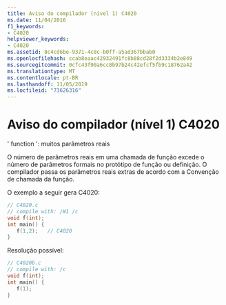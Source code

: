 ```yaml
---
title: Aviso do compilador (nível 1) C4020
ms.date: 11/04/2016
f1_keywords:
- C4020
helpviewer_keywords:
- C4020
ms.assetid: 8c4cd6be-9371-4c8c-b0ff-a5ad367bbab0
ms.openlocfilehash: ccab8eaac42932491fc8b88cd28f2d3334b2e849
ms.sourcegitcommit: 0cfc43f90a6cc8b97b24c42efcf5fb9c18762a42
ms.translationtype: MT
ms.contentlocale: pt-BR
ms.lasthandoff: 11/05/2019
ms.locfileid: "73626316"
---
```

# <a name="compiler-warning-level-1-c4020"></a>Aviso do compilador (nível 1) C4020

' function ': muitos parâmetros reais

O número de parâmetros reais em uma chamada de função excede o número de parâmetros formais no protótipo de função ou definição. O compilador passa os parâmetros reais extras de acordo com a Convenção de chamada da função.

O exemplo a seguir gera C4020:

```c
// C4020.c
// compile with: /W1 /c
void f(int);
int main() {
   f(1,2);   // C4020
}
```

Resolução possível:

```c
// C4020b.c
// compile with: /c
void f(int);
int main() {
   f(1);
}
```
